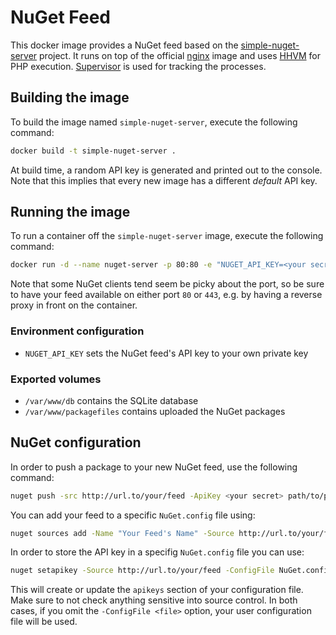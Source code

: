 # NuGet Feed

This docker image provides a NuGet feed based on the [simple-nuget-server](https://github.com/Daniel15/simple-nuget-server/) project. It runs on top of the official [nginx](https://github.com/docker-library/docs/tree/master/nginx) image and uses [HHVM](http://hhvm.com) for PHP execution. [Supervisor](http://supervisord.org) is used for tracking the processes.

## Building the image

To build the image named `simple-nuget-server`, execute the following command:

```bash
docker build -t simple-nuget-server .
```

At build time, a random API key is generated and printed out to the console. Note that this implies that every new image has a different *default* API key.

## Running the image

To run a container off the `simple-nuget-server` image, execute the following command:

```bash
docker run -d --name nuget-server -p 80:80 -e "NUGET_API_KEY=<your secret>" simple-nuget-server
```

Note that some NuGet clients tend seem be picky about the port, so be sure to have your feed available on either port `80` or `443`, e.g. by having a reverse proxy in front on the container.

### Environment configuration

* `NUGET_API_KEY` sets the NuGet feed's API key to your own private key

### Exported volumes

* `/var/www/db` contains the SQLite database
* `/var/www/packagefiles` contains uploaded the NuGet packages

## NuGet configuration

In order to push a package to your new NuGet feed, use the following command:

```bash
nuget push -src http://url.to/your/feed -ApiKey <your secret> path/to/package.nupkg
```

You can add your feed to a specific `NuGet.config` file using:

```bash
nuget sources add -Name "Your Feed's Name" -Source http://url.to/your/feed -ConfigFile NuGet.config
```

In order to store the API key in a specifig `NuGet.config` file you can use:

```bash
nuget setapikey -Source http://url.to/your/feed -ConfigFile NuGet.config
```

This will create or update the `apikeys` section of your configuration file. Make sure to not check anything sensitive into source control.
In both cases, if you omit the `-ConfigFile <file>` option, your user configuration file will be used.
